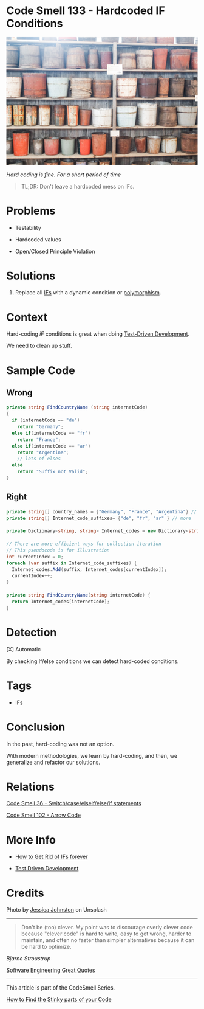 # Code Smell 133 - Hardcoded IF Conditions

![Code Smell 133 - Hardcoded IF Conditions](jessica-johnston-nnH2l-k77nc-unsplash.jpg)

*Hard coding is fine. For a short period of time*

> TL;DR: Don't leave a hardcoded mess on IFs.

# Problems

- Testability

- Hardcoded values

- Open/Closed Principle Violation

# Solutions

1. Replace all [IFs](../../Theory/How%20to%20Get%20Rid%20of%20Annoying%20IFs%20Forever/readme.md) with a dynamic condition or [polymorphism](../../Theory/How%20to%20Get%20Rid%20of%20Annoying%20IFs%20Forever/readme.md).

# Context

Hard-coding *iF* conditions is great when doing [Test-Driven Development](../../TDD%20Conference%202021/TDD%20Conference%202021%20-%20All%20Talks/readme.md).

We need to clean up stuff.

# Sample Code

## Wrong

[Gist Url]: # (https://gist.github.com/mcsee/894c442e034658ee3a6d602c1dcfcca4)
```csharp
private string FindCountryName (string internetCode)
{
  if (internetCode == "de")
    return "Germany";
  else if(internetCode == "fr") 
    return "France";
  else if(internetCode == "ar")
    return "Argentina";
    // lots of elses
  else
    return "Suffix not Valid";
}
```

## Right

[Gist Url]: # (https://gist.github.com/mcsee/5d45c77d532eb370ca6b78606c0db05e)
```csharp
private string[] country_names = {"Germany", "France", "Argentina"} // lots more
private string[] Internet_code_suffixes= {"de", "fr", "ar" } // more
 
private Dictionary<string, string> Internet_codes = new Dictionary<string, string>();

// There are more efficient ways for collection iteration
// This pseudocode is for illustration
int currentIndex = 0; 
foreach (var suffix in Internet_code_suffixes) {
  Internet_codes.Add(suffix, Internet_codes[currentIndex]);
  currentIndex++;
}

private string FindCountryName(string internetCode) {
  return Internet_codes[internetCode];
}
```

# Detection

[X] Automatic 

By checking If/else conditions we can detect hard-coded conditions.

# Tags

- IFs

# Conclusion

In the past, hard-coding was not an option.

With modern methodologies, we learn by hard-coding, and then, we generalize and refactor our solutions.

# Relations

[Code Smell 36 - Switch/case/elseif/else/if statements](../../Code%20Smells/Code%20Smell%2036%20-%20Switch%20case%20elseif%20else%20if%20statements/readme.md)

[Code Smell 102 - Arrow Code](../../Code%20Smells/Code%20Smell%20102%20-%20Arrow%20Code/readme.md)

# More Info

- [How to Get Rid of IFs forever](../../Theory/How%20to%20Get%20Rid%20of%20Annoying%20IFs%20Forever/readme.md)

- [Test Driven Development](../../TDD%20Conference%202021/TDD%20Conference%202021%20-%20All%20Talks/readme.md)

# Credits

Photo by [Jessica Johnston](https://unsplash.com/@jdjohnston) on Unsplash

* * *

> Don't be (too) clever. My point was to discourage overly clever code because "clever code" is hard to write, easy to get wrong, harder to maintain, and often no faster than simpler alternatives because it can be hard to optimize.

_Bjarne Stroustrup_
 
[Software Engineering Great Quotes](../../Quotes/Software%20Engineering%20Great%20Quotes/readme.md)

* * *

This article is part of the CodeSmell Series.

[How to Find the Stinky parts of your Code](../../Code%20Smells/How%20to%20Find%20the%20Stinky%20parts%20of%20your%20Code/readme.md)